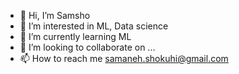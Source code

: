 - 👋 Hi, I’m Samsho
- 👀 I’m interested in ML, Data science
- 🌱 I’m currently learning ML
- 💞️ I’m looking to collaborate on ...
- 📫 How to reach me samaneh.shokuhi@gmail.com

<!---
samanehshokuhi/samanehshokuhi is a ✨ special ✨ repository because its `README.md` (this file) appears on your GitHub profile.
You can click the Preview link to take a look at your changes.
--->
